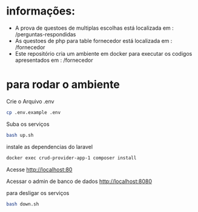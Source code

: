 # informações:
- A prova de questoes de multiplas escolhas está localizada em : /perguntas-respondidas 
- As questoes de php para table fornecedor está localizada em : /fornecedor
- Este repositório cria um ambiente em docker para executar os codigos apresentados em : /fornecedor

# para rodar o ambiente

Crie o Arquivo .env
```sh
cp .env.example .env
```

Suba os serviços
```sh
bash up.sh
```

instale as dependencias do laravel
```sh
docker exec crud-provider-app-1 composer install
```

Acesse
[http://localhost:80](http://localhost:80)

Acessar o admin de banco de dados
[http://localhost:8080](http://localhost:8080)

para desligar os serviços
```sh
bash down.sh
```
